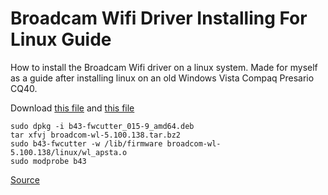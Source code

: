 # Broadcam Wifi Driver Installing For Linux Guide
How to install the Broadcam Wifi driver on a linux system. Made for myself as a guide after installing linux on an old Windows Vista Compaq Presario CQ40.

Download [this file](http://mirrors.kernel.org/ubuntu/pool/main/b/b43-fwcutter/b43-fwcutter_015-9_amd64.deb) and [this file](http://www.lwfinger.com/b43-firmware/broadcom-wl-5.100.138.tar.bz2)
         
```
sudo dpkg -i b43-fwcutter_015-9_amd64.deb
tar xfvj broadcom-wl-5.100.138.tar.bz2
sudo b43-fwcutter -w /lib/firmware broadcom-wl-5.100.138/linux/wl_apsta.o
sudo modprobe b43
```

[Source](https://askubuntu.com/questions/730799/installing-firmware-b43-installer-offline/730813#730813)
